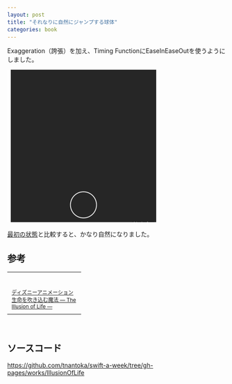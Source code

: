 ```yaml
---
layout: post
title: "それなりに自然にジャンプする球体"
categories: book
---
```


Exaggeration（誇張）を加え、Timing FunctionにEaseInEaseOutを使うようにしました。

![](/images/posts/illusion-of-life/exaggeration.gif)

[最初の状態](/book/2016/08/21/illusion-of-life-1.html)と比較すると、かなり自然になりました。

## 参考

<table cellpadding="0" cellspacing="0" border="0" style=" border-style: none; width:170px;"><tr style="border-style:none;"><td style="vertical-align:top; border-style:none; padding:10px 10px 0pt;"><a href="https://px.a8.net/svt/ejp?a8mat=1NWF4Y+EFRJQY+249K+BWGDT&a8ejpredirect=https%3A%2F%2Fwww.amazon.co.jp%2Fdp%2F4198615004%2F%3Ftag%3Da8-affi-255514-22" target="_blank"><img border="0" alt="" src="http://ecx.images-amazon.com/images/I/51TB5SQB7GL._SS160_.jpg" /></a></td></tr><tr style="border-style:none;"><td style="font-size:12px; vertical-align:middle; border-style:none; padding:10px;"><p style="padding:0; margin:0;"><a href="https://px.a8.net/svt/ejp?a8mat=1NWF4Y+EFRJQY+249K+BWGDT&a8ejpredirect=https%3A%2F%2Fwww.amazon.co.jp%2Fdp%2F4198615004%2F%3Ftag%3Da8-affi-255514-22" target="_blank">ディズニーアニメーション 生命を吹き込む魔法 ― The Illusion of Life ―</a></p></td></tr></table>
<img border="0" width="1" height="1" src="https://www10.a8.net/0.gif?a8mat=1NWF4Y+EFRJQY+249K+BWGDT" alt="">

## ソースコード

<https://github.com/tnantoka/swift-a-week/tree/gh-pages/works/IllusionOfLife>
